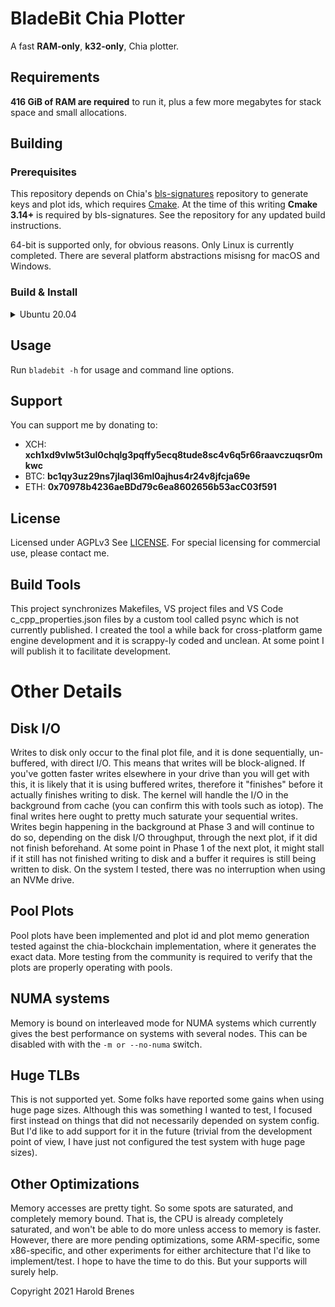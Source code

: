 # BladeBit Chia Plotter

A fast **RAM-only**, **k32-only**, Chia plotter.

## Requirements
**416 GiB of RAM are required** to run it, plus a few more megabytes for stack space and small allocations. 

## Building

### Prerequisites
This repository depends on Chia's [bls-signatures](https://github.com/Chia-Network/bls-signatures) repository to generate keys and plot ids, which requires [Cmake](https://cmake.org/). At the time of this writing **Cmake 3.14+** is required by bls-signatures. See the repository for any updated build instructions.

64-bit is supported only, for obvious reasons.
Only Linux is currently completed. There are several platform abstractions misisng for macOS and Windows.

### Build & Install
<details>
  <summary>Ubuntu 20.04</summary>
  
  ```bash
  # install build toolkit and NUMA library
  sudo apt update && sudo apt install cmake build-essential libnuma-dev -y

  # Clone the repo & its submodules and switch to repo folder
  git clone --recursive https://github.com/harold-b/bladebit.git && cd bladebit
  
  # Build bls library. Only needs to be done once.
  ./build-bls

  # Build for x86
  make clean && make -j$(nproc --all)

  # Build for AMR
  make clean && make -j$(nproc --all) CONFIG=release.arm

  ```
  
  The result binaries will be in `.bin/release` folder.
</details>

## Usage
Run `bladebit -h` for usage and command line options.


## Support
You can support me by donating to:
- XCH: **xch1xd9vlw5t3ul0chqlg3pqffy5ecq8tude8sc4v6q5r66raavczuqsr0mkwc**
- BTC: **bc1qy3uz29ns7jlaql36ml0ajhus4r24v8jfcja69e**
- ETH: **0x70978b4236aeBDd79c6ea8602656b53acC03f591**


## License
Licensed under AGPLv3 See [LICENSE](LICENSE).
For special licensing for commercial use, please contact me.


## Build Tools
This project synchronizes Makefiles, VS project files and VS Code c_cpp_properties.json files by a custom tool called psync which is not currently published. I created the tool a while back for cross-platform game engine development and it is scrappy-ly coded and unclean. At some point I will publish it to facilitate development.


# Other Details

## Disk I/O
Writes to disk only occur to the final plot file, and it is done sequentially, un-buffered, with direct I/O. This means that writes will be block-aligned. If you've gotten faster writes elsewhere in your drive than you will get with this, it is likely that it is using buffered writes, therefore it "finishes" before it actually finishes writing to disk. The kernel will handle the I/O in the background from cache (you can confirm this with tools such as iotop). The final writes here ought to pretty much saturate your sequential writes. Writes begin happening in the background at Phase 3 and will continue to do so, depending on the disk I/O throughput, through the next plot, if it did not finish beforehand. At some point in Phase 1 of the next plot, it might stall if it still has not finished writing to disk and a buffer it requires is still being written to disk. On the system I tested, there was no interruption when using an NVMe drive.


## Pool Plots
Pool plots have been implemented and plot id and plot memo generation tested against the chia-blockchain implementation, where it generates the exact data. More testing from the community is required to verify that the plots are properly operating with pools.

## NUMA systems
Memory is bound on interleaved mode for NUMA systems which currently gives the best performance on systems with several nodes. This can be disabled with with the `-m or --no-numa` switch.


## Huge TLBs
This is not supported yet. Some folks have reported some gains when using huge page sizes. Although this was something I wanted to test, I focused first instead on things that did not necessarily depended on system config. But I'd like to add support for it in the future (trivial from the development point of view, I have just not configured the test system with huge page sizes).

## Other Optimizations
Memory accesses are pretty tight. So some spots are saturated, and completely memory bound. That is, the CPU is already completely saturated, and won't be able to do more unless access to memory is faster. However, there are more pending optimizations, some ARM-specific, some x86-specific, and other experiments for either architecture that I'd like to implement/test. I hope to have the time to do this. But your supports will surely help.


Copyright 2021 Harold Brenes

